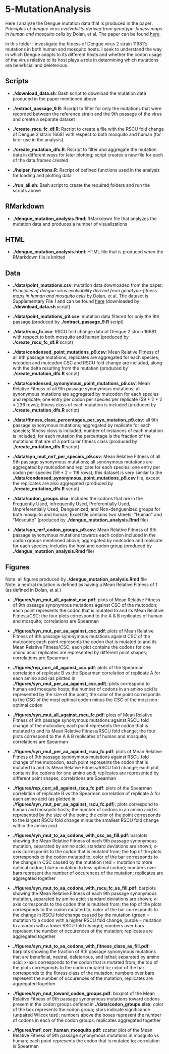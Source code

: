 # 5-MutationAnalysis

Here I analyze the Dengue mutation data that is produced in the paper: *Principles of dengue virus evolvability derived from genotype-fitness maps in human and mosquito cells* by Dolan, et al. The paper can be found [here](https://elifesciences.org/articles/61921#content).

In this folder I investigate the fitness of Dengue virus 2 strain 11681's mutations in both human and mosquito hosts. I seek to understand the way in which Dengue adapts to its different hosts and whether the codon usage of the virus relative to its host plays a role in determining which mutations are beneficial and deleterious.

## Scripts

+ **./download_data.sh**: Bash script to download the mutation data produced in the paper mentioned above

+ **./extract_passage_9.R**: Rscript to filter for only the mutations that were recorded between the reference strain and the 9th passage of the virus and create a separate dataset

+ **./create_rscu_fc_df.R**: Rscript to create a file with the RSCU fold change of Dengue 2 strain 16681 with respect to both mosquito and human (for later use in the analysis)

+ **./create_mutation_dfs.R**: Rscript to filter and aggregate the mutation data in different ways for later plotting; script creates a new file for each of the data.frames created

+ **./helper_functions.R**: Rscript of defined functions used in the analysis for loading and plotting data

+ **./run_all.sh**: Bash script to create the required folders and run the scripts above

## RMarkdown

+ **./dengue_mutation_analysis.Rmd**: RMarkdown file that analyzes the mutation data and produces a number of visualizations

## HTML

+ **./dengue_mutation_analysis.html**: HTML file that is produced when the RMarkdown file is knitted

## Data

+ **./data/point_mutations.csv**: mutation data downloaded from the paper: *Principles of dengue virus evolvability derived from genotype-fitness maps in human and mosquito cells* by Dolan, et al. The dataset is Supplementary File 1 and can be found [here](https://elifesciences.org/download/aHR0cHM6Ly9jZG4uZWxpZmVzY2llbmNlcy5vcmcvYXJ0aWNsZXMvNjE5MjEvZWxpZmUtNjE5MjEtc3VwcDEtdjIuY3N2LnppcA--/elife-61921-supp1-v2.csv.zip?_hash=nZifKX90cICmBSFUNS40PqGj5KPt2qJy1eZYOy6Iejk%3D) (downloaded by **./download_data.sh** script)

+ **./data/point_mutations_p9.csv**: mutation data filtered for only the 9th passage (produced by **./extract_passage_9.R** script)

+ **./data/rscu_fc.csv**: RSCU fold change data of Dengue 2 strain 16681 with respect to both mosquito and human (produced by **./create_rscu_fc_df.R** script)

+ **./data/condensed_point_mutations_p9.csv**: Mean Relative Fitness of all 9th passage mutations; replicates are aggregated for each species; wtcodon and mutcodon CSC and RSCU fold change are included, along with the delta resulting from the mutation (produced by **./create_mutation_dfs.R** script)

+ **./data/condensed_synonymous_point_mutations_p9.csv**: Mean Relative Fitness of all 9th passage synonymous mutations; all synonymous mutations are aggregated by mutcodon for each species and replicate; one entry per codon per species per replicate (59 * 2 * 2 = 236 rows); fitness class of each mutation is included (produced by **./create_mutation_dfs.R** script)

+ **./data/fitness_class_percentages_per_syn_mutation_p9.csv**: all 9th passage synonymous mutations; aggregated by replicate for each species; fitness class is included; number of instances of each mutation is included; for each mutation the percentage is the fraction of the mutations that are of a particular fitness class (produced by **./create_mutation_dfs.R** script)

+ **./data/syn_mut_mrf_per_species_p9.csv**: Mean Relative Fitness of all 9th passage synonymous mutations; all synonymous mutations are aggregated by mutcodon and replicate for each species; one entry per codon per species (59 * 2 = 118 rows); this dataset is very similar to the **./data/condensed_synonymous_point_mutations_p9.csv** file, except the replicates are also aggregated (produced by **./create_mutation_dfs.R** script)

+ **./data/codon_groups.xlsx**: includes the codons that are in the Frequently Used, Infrequently Used, Preferentially Used, Unpreferentially Used, Denguenized, and Non-denguenized groups for both mosquito and human; Excel file contains two sheets: "Human" and "Mosquito" (produced by **./dengue_mutation_analysis.Rmd** file)

+ **./data/syn_mrf_codon_groups_p9.csv**: Mean Relative Fitness of 9th passage synonymous mutations towards each codon included in the codon groups mentioned above; aggregated by mutcodon and replicate for each species; includes the host and codon group (produced by **./dengue_mutation_analysis.Rmd** file)

## Figures

Note: all figures produced by **./dengue_mutation_analysis.Rmd** file  
Note: a neutral mutation is defined as having a Mean Relative Fitness of 1 (as defined in Dolan, et al.)

+ **./figures/syn_mut_all_against_csc.pdf**: plots of Mean Relative Fitness of 9th passage synonymous mutations against CSC of the mutcodon; each point represents the codon that is mutated to and its Mean Relative Fitness/CSC; the four plots correspond to the A & B replicates of human and mosquito; correlations are Spearman

+ **./figures/syn_mut_per_aa_against_csc.pdf**: plots of Mean Relative Fitness of 9th passage synonymous mutations against CSC of the mutcodon; each point represents the codon that is mutated to and its Mean Relative Fitness/CSC; each plot contains the codons for one amino acid; replicates are represented by different point shapes; correlations are Spearman

+ **./figures/rep_corr_all_against_csc.pdf**: plots of the Spearman correlation of replicate B vs the Spearman correlation of replicate A for each amino acid (as plotted in **./figures/syn_mut_per_aa_against_csc.pdf**); plots correspond to human and mosquito hosts; the number of codons in an amino acid is represented by the size of the point; the color of the point corresponds to the CSC of the most optimal codon minus the CSC of the most non-optimal codon

+ **./figures/syn_mut_all_against_rscu_fc.pdf**: plots of Mean Relative Fitness of 9th passage synonymous mutations against RSCU fold change of the mutcodon; each point represents the codon that is mutated to and its Mean Relative Fitness/RSCU fold change; the four plots correspond to the A & B replicates of human and mosquito; correlations are Spearman

+ **./figures/syn_mut_per_aa_against_rscu_fc.pdf**: plots of Mean Relative Fitness of 9th passage synonymous mutations against RSCU fold change of the mutcodon; each point represents the codon that is mutated to and its Mean Relative Fitness/RSCU fold change; each plot contains the codons for one amino acid; replicates are represented by different point shapes; correlations are Spearman

+ **./figures/rep_corr_all_against_rscu_fc.pdf**: plots of the Spearman correlation of replicate B vs the Spearman correlation of replicate A for each amino acid (as plotted in **./figures/syn_mut_per_aa_against_rscu_fc.pdf**); plots correspond to human and mosquito hosts; the number of codons in an amino acid is represented by the size of the point; the color of the point corresponds to the largest RSCU fold change minus the smallest RSCU fold change within the amino acid

+ **./figures/syn_mut_to_aa_codons_with_csc_as_fill.pdf**: barplots showing the Mean Relative Fitness of each 9th passage synonymous mutation, separated by amino acid; standard deviations are shown; x-axis corresponds to the codon that is mutated from; the top of the plots corresponds to the codon mutated to; color of the bar corresponds to the change in CSC caused by the mutation (red = mutation to more optimal codon; blue = mutation to less optimal codon); numbers over bars represent the number of occurences of the mutation; replicates are aggregated together

+ **./figures/syn_mut_to_aa_codons_with_rscu_fc_as_fill.pdf**: barplots showing the Mean Relative Fitness of each 9th passage synonymous mutation, separated by amino acid; standard deviations are shown; x-axis corresponds to the codon that is mutated from; the top of the plots corresponds to the codon mutated to; color of the bar corresponds to the change in RSCU fold change caused by the mutation (green = mutation to a codon with a higher RSCU fold change; purple = mutation to a codon with a lower RSCU fold change); numbers over bars represent the number of occurences of the mutation; replicates are aggregated together

+ **./figures/syn_mut_to_aa_codons_with_fitness_class_as_fill.pdf**: barplots showing the fraction of 9th passage synonymous mutations that are beneficial, neutral, deleterious, and lethal; separated by amino acid; x-axis corresponds to the codon that is mutated from; the top of the plots corresponds to the codon mutated to; color of the bar corresponds to the fitness class of the mutation; numbers over bars represent the number of occurences of the mutation; replicates are aggregated together

+ **./figures/syn_mut_toward_codon_groups.pdf**: boxplot of the Mean Relative Fitness of 9th passage synonymous mutations toward codons present in the codon groups defined in **./data/codon_groups.xlsx**; color of the box represents the codon group; stars indicate significance (unpaired Wilcox test); numbers above the boxes represent the number of codons in each of the codon groups; replicates aggregated together

+ **./figures/mrf_corr_human_mosquito.pdf**: scatter plot of the Mean Relative Fitness of 9th passage synonymous mutations in mosquito vs human; each point represents the codon that is mutated to; correlation is Spearman
